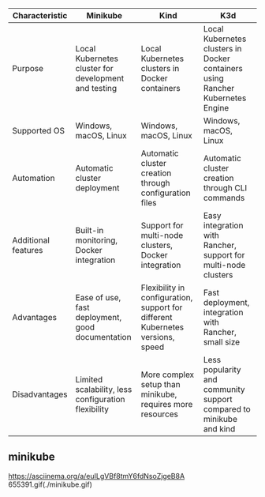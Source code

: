 | Characteristic | Minikube | Kind | K3d |
|----------------|----------|------|-----|
| Purpose        | Local Kubernetes cluster for development and testing | Local Kubernetes clusters in Docker containers | Local Kubernetes clusters in Docker containers using Rancher Kubernetes Engine |
| Supported OS   | Windows, macOS, Linux | Windows, macOS, Linux | Windows, macOS, Linux |
| Automation     | Automatic cluster deployment | Automatic cluster creation through configuration files | Automatic cluster creation through CLI commands |
| Additional features | Built-in monitoring, Docker integration | Support for multi-node clusters, Docker integration | Easy integration with Rancher, support for multi-node clusters |
| Advantages     | Ease of use, fast deployment, good documentation | Flexibility in configuration, support for different Kubernetes versions, speed | Fast deployment, integration with Rancher, small size |
| Disadvantages  | Limited scalability, less configuration flexibility | More complex setup than minikube, requires more resources | Less popularity and community support compared to minikube and kind |      



## minikube
https://asciinema.org/a/euILgVBf8tmY6fdNsoZjgeB8A 655391.gif(./minikube.gif)
